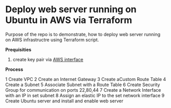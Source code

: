 # Deploy web server running on Ubuntu in AWS via Terraform

Purpose of the repo is to demonstrate, how to deploy web server running on AWS infrastructre
using Terraform script.

**Prequisities**
1) create key pair via [AWS interface](https://docs.aws.amazon.com/AWSEC2/latest/UserGuide/create-key-pairs.html) 

**Process**

1 Create VPC
2 Create an Internet Gateway
3 Create aCustom Route Table
4 Create a Subnet
5 Associate Subnet with a Route Table
6 Create Security Group for communication on ports 22,80,44
7 Create a Network Interface with an IP in set subnet 
8 Assign an elastic IP to the set network interface 
9 Create Ubuntu server and install and enable web server

